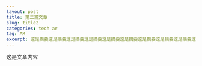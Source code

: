 ```yaml
---
layout: post
title: 第二篇文章
slug: title2
categories: tech ar
tag: AR
excerpt: 这是摘要这是摘要这是摘要这是摘要这是摘要这是摘要这是摘要这是摘要这是摘要这是摘要这是摘要
---
```


这是文章内容

